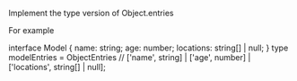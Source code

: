 Implement the type version of Object.entries

For example

interface Model {
name: string;
age: number;
locations: string[] | null;
}
type modelEntries = ObjectEntries<Model> // ['name', string] | ['age', number] | ['locations', string[] | null];